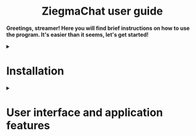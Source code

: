 <h1 align="center">ZiegmaChat user guide</h1>

**Greetings, streamer! Here you will find brief instructions on how to use the program. It's easier than it seems, let's get started!**

<details>

<summary>

# Installation

</summary>

Your first step will be to install the program if you haven't already. To do this, go to [releases](https://github.com/TrueZiegmaster/ZiegmaChat/releases) and install the latest one, all the coolest and most amazing features (and bugs too :P) are always in the latest versions, try to always be on trend with ZiegmaChat!

</details>

<details>

<summary>

# User interface and application features

</summary>

After you have completed the installation and successfully launched the program, Its Majesty, the user interface, appears before your eyes!


![User interface](.github/images/main-window.png)


$${\Large\color[rgb]{0,1,0}Green section}$$

| **Number** | **Name** | **Description** |
| ------ | ------ | ------ |
| $${\Large\color[rgb]{0,1,0}1}$$ | Toggle visibility | Shows/Hides draggable chatbox. |
| $${\Large\color[rgb]{0,1,0}2}$$ | Toggle game mode | Enables/Disables the overlay mode for the chatbox when it's visible. |
| $${\Large\color[rgb]{0,1,0}3}$$ | Copy widget URL | Click and get the URL to your clipboard. (Use it in a browser to test or make a browser source in OBS) |
| $${\Large\color[rgb]{0,1,0}4}$$ | Apply changes | Save all changes you have made. |
| $${\Large\color[rgb]{0,1,0}5}$$ | Discard changes | Discard all changes. Nothing else would happen, you're safe! |

</details>